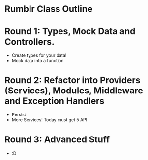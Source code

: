 # Rumblr Class Outline

# Round 1: Types, Mock Data and Controllers.

- Create types for your data!
- Mock data into a function

# Round 2: Refactor into Providers (Services), Modules, Middleware and Exception Handlers

- Persist
- More Services! Today must get 5 API

# Round 3: Advanced Stuff

- :D
